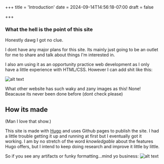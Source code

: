 +++
title = 'Introduction'
date = 2024-09-14T14:56:18-07:00
draft = false


+++

### What the hell is the point of this site

Honestly dawg I got no clue. 

I dont have any major plans for this site. Its mainly just going to be an outlet for me to share and talk about things I'm interested in. 

I also am using it as an opportunity practice web development as I only have a little experience with HTML/CSS. However I can add shit like this:

![alt text](https://i.redd.it/1pna76zloof61.jpg)

What other website has such waky and zany images as this! None! Beacause its never been done before (dont check please)


## How its made

(Man I love that show.)

This site is made with [Hugo](https://gohugo.io/) and uses Github pages to publish the site. I had a little trouble getting it up and running at first but I eventually got it working. I am by no stretch of the word *knowledgable* about the features Hugo offers, but I intend to keep doing research and improve it little by little. 

So if you see any artifacts or funky formatting...mind yo business: ![alt text](https://external-content.duckduckgo.com/iu/?u=https%3A%2F%2Fpreview.redd.it%2Fg5w6tivd4e051.jpg%3Fauto%3Dwebp%26s%3Db5a4cf8580b2581378f3e97e02ca5aa2f8e092e1&f=1&nofb=1&ipt=6366d16774a7a8af79cfebd3c082b2b4f5fe92c43d1d8b096d8051472d019206&ipo=images)
